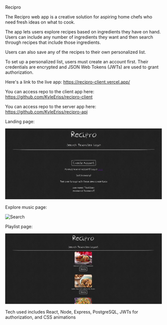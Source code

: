Recipro

The Recipro web app is a creative solution for aspiring home chefs who need fresh ideas on what to cook. 

The app lets users explore recipes based on ingredients they have on hand. Users can include any number of ingredients they want and then search through recipes that include those ingredients. 

Users can also save any of the recipes to their own personalized list.

To set up a personalized list, users must create an account first. Their credentials are encrypted and JSON Web Tokens (JWTs) are used to grant authorization.

Here's a link to the live app: https://recipro-client.vercel.app/

You can access repo to the client app here: https://github.com/KyleEriss/recipro-client

You can access repo to the server app here: https://github.com/KyleEriss/recipro-api

Landing page:

![LandingPage](images/LandingPage.jpg)

Explore music page:

![Search](images/Search.jpg)

Playlist page:

![Favorites](images/Favorites.jpg)

Tech used includes React, Node, Express, PostgreSQL, JWTs for authorization, and CSS animations
